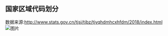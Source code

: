 ## 国家区域代码划分
数据来源:http://www.stats.gov.cn/tjsj/tjbz/tjyqhdmhcxhfdm/2018/index.html
![图片](http://blog.ninx.net/upload/2020/2/%E5%9B%BE%E7%89%87-d6b90c84e8994019943289bdbec6d43d.png)
